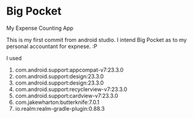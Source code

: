 # Big Pocket
My Expense Counting App

This is my first commit from android studio. I intend Big Pocket as to  my personal accountant for expnese. :P

I used 
1. com.android.support:appcompat-v7:23.3.0
2. com.android.support:design:23.3.0
3. com.android.support:design:23.3.0
4. com.android.support:recyclerview-v7:23.3.0
5. com.android.support:cardview-v7:23.3.0
6. com.jakewharton:butterknife:7.0.1
7. io.realm:realm-gradle-plugin:0.88.3
